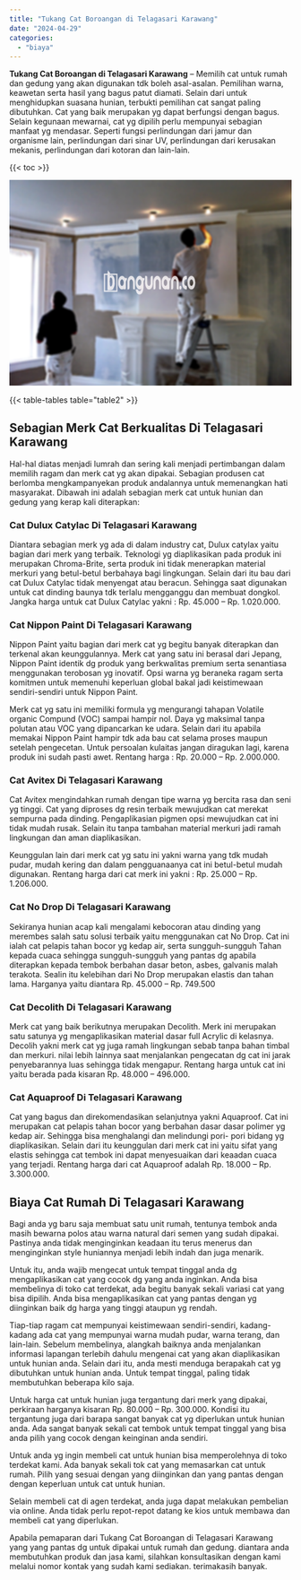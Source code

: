 ```yaml
---
title: "Tukang Cat Boroangan di Telagasari Karawang"
date: "2024-04-29"
categories: 
  - "biaya"
---
```


**Tukang Cat Boroangan di Telagasari Karawang** – Memilih cat untuk rumah dan gedung yang akan digunakan tdk boleh asal-asalan. Pemilihan warna, keawetan serta hasil yang bagus patut diamati. Selain dari untuk menghidupkan suasana hunian, terbukti pemilihan cat sangat paling dibutuhkan. Cat yang baik merupakan yg dapat berfungsi dengan bagus. Selain kegunaan mewarnai, cat yg dipilih perlu mempunyai sebagian manfaat yg mendasar. Seperti fungsi perlindungan dari jamur dan organisme lain, perlindungan dari sinar UV, perlindungan dari kerusakan mekanis, perlindungan dari kotoran dan lain-lain.

{{< toc >}}

![Tukang Cat Boroangan di Telagasari Karawang](/images/jasa-cat-murah31.png)

{{< table-tables table="table2" >}}

## Sebagian Merk Cat Berkualitas Di Telagasari Karawang

Hal-hal diatas menjadi lumrah dan sering kali menjadi pertimbangan dalam memilih ragam dan merk cat yg akan dipakai. Sebagian produsen cat berlomba mengkampanyekan produk andalannya untuk memenangkan hati masyarakat. Dibawah ini adalah sebagian merk cat untuk hunian dan gedung yang kerap kali diterapkan:

### Cat Dulux Catylac Di Telagasari Karawang

Diantara sebagian merk yg ada di dalam industry cat, Dulux catylax yaitu bagian dari merk yang terbaik. Teknologi yg diaplikasikan pada produk ini merupakan Chroma-Brite, serta produk ini tidak menerapkan material merkuri yang betul-betul berbahaya bagi lingkungan. Selain dari itu bau dari cat Dulux Catylac tidak menyengat atau beracun. Sehingga saat digunakan untuk cat dinding baunya tdk terlalu mengganggu dan membuat dongkol. Jangka harga untuk cat Dulux Catylac yakni : Rp. 45.000 – Rp. 1.020.000.

### Cat Nippon Paint Di Telagasari Karawang

Nippon Paint yaitu bagian dari merk cat yg begitu banyak diterapkan dan terkenal akan keunggulannya. Merk cat yang satu ini berasal dari Jepang, Nippon Paint identik dg produk yang berkwalitas premium serta senantiasa menggunakan terobosan yg inovatif. Opsi warna yg beraneka ragam serta komitmen untuk memenuhi keperluan global bakal jadi keistimewaan sendiri-sendiri untuk Nippon Paint.

Merk cat yg satu ini memiliki formula yg mengurangi tahapan Volatile organic Compund (VOC) sampai hampir nol. Daya yg maksimal tanpa polutan atau VOC yang dipancarkan ke udara. Selain dari itu apabila memakai Nippon Paint hampir tdk ada bau cat selama proses maupun setelah pengecetan. Untuk persoalan kulaitas jangan diragukan lagi, karena produk ini sudah pasti awet. Rentang harga : Rp. 20.000 – Rp. 2.000.000.

### Cat Avitex Di Telagasari Karawang

Cat Avitex mengindahkan rumah dengan tipe warna yg bercita rasa dan seni yg tinggi. Cat yang diproses dg resin terbaik mewujudkan cat merekat sempurna pada dinding. Pengaplikasian pigmen opsi mewujudkan cat ini tidak mudah rusak. Selain itu tanpa tambahan material merkuri jadi ramah lingkungan dan aman diaplikasikan.

Keunggulan lain dari merk cat yg satu ini yakni warna yang tdk mudah pudar, mudah kering dan dalam pengguanaanya cat ini betul-betul mudah digunakan. Rentang harga dari cat merk ini yakni : Rp. 25.000 – Rp. 1.206.000.

### Cat No Drop Di Telagasari Karawang

Sekiranya hunian acap kali mengalami kebocoran atau dinding yang merembes salah satu solusi terbaik yaitu menggunakan cat No Drop. Cat ini ialah cat pelapis tahan bocor yg kedap air, serta sungguh-sungguh Tahan kepada cuaca sehingga sungguh-sungguh yang pantas dg apabila diterapkan kepada tembok berbahan dasar beton, asbes, galvanis malah terakota. Sealin itu kelebihan dari No Drop merupakan elastis dan tahan lama. Harganya yaitu diantara Rp. 45.000 – Rp. 749.500

### Cat Decolith Di Telagasari Karawang

Merk cat yang baik berikutnya merupakan Decolith. Merk ini merupakan satu satunya yg mengaplikasikan material dasar full Acrylic di kelasnya. Decolih yakni merk cat yg juga ramah lingkungan sebab tanpa bahan timbal dan merkuri. nilai lebih lainnya saat menjalankan pengecatan dg cat ini jarak penyebarannya luas sehingga tidak mengapur. Rentang harga untuk cat ini yaitu berada pada kisaran Rp. 48.000 – 496.000.

### Cat Aquaproof Di Telagasari Karawang

Cat yang bagus dan direkomendasikan selanjutnya yakni Aquaproof. Cat ini merupakan cat pelapis tahan bocor yang berbahan dasar dasar polimer yg kedap air. Sehingga bisa menghalangi dan melindungi pori- pori bidang yg diaplikasikan. Selain dari itu keunggulan dari merk cat ini yaitu sifat yang elastis sehingga cat tembok ini dapat menyesuaikan dari keaadan cuaca yang terjadi. Rentang harga dari cat Aquaproof adalah Rp. 18.000 – Rp. 3.300.000.

## Biaya Cat Rumah Di Telagasari Karawang

Bagi anda yg baru saja membuat satu unit rumah, tentunya tembok anda masih bewarna polos atau warna natural dari semen yang sudah dipakai. Pastinya anda tidak menginginkan keadaan itu terus menerus dan menginginkan style huniannya menjadi lebih indah dan juga menarik.

Untuk itu, anda wajib mengecat untuk tempat tinggal anda dg mengaplikasikan cat yang cocok dg yang anda inginkan. Anda bisa membelinya di toko cat terdekat, ada begitu banyak sekali variasi cat yang bisa dipilih. Anda bisa mengaplikasikan cat yang pantas dengan yg diinginkan baik dg harga yang tinggi ataupun yg rendah.

Tiap-tiap ragam cat mempunyai keistimewaan sendiri-sendiri, kadang-kadang ada cat yang mempunyai warna mudah pudar, warna terang, dan lain-lain. Sebelum membelinya, alangkah baiknya anda menjalankan informasi lapangan terlebih dahulu mengenai cat yang akan diaplikasikan untuk hunian anda. Selain dari itu, anda mesti menduga berapakah cat yg dibutuhkan untuk hunian anda. Untuk tempat tinggal, paling tidak membutuhkan beberapa kilo saja.

Untuk harga cat untuk hunian juga tergantung dari merk yang dipakai, perkiraan harganya kisaran Rp. 80.000 – Rp. 300.000. Kondisi itu tergantung juga dari barapa sangat banyak cat yg diperlukan untuk hunian anda. Ada sangat banyak sekali cat tembok untuk tempat tinggal yang bisa anda pilih yang cocok dengan keinginan anda sendiri.

Untuk anda yg ingin membeli cat untuk hunian bisa memperolehnya di toko terdekat kami. Ada banyak sekali tok cat yang memasarkan cat untuk rumah. Pilih yang sesuai dengan yang diinginkan dan yang pantas dengan dengan keperluan untuk cat untuk hunian.

Selain membeli cat di agen terdekat, anda juga dapat melakukan pembelian via online. Anda tidak perlu repot-repot datang ke kios untuk membawa dan membeli cat yang diperlukan.

Apabila pemaparan dari Tukang Cat Boroangan di Telagasari Karawang yang yang pantas dg untuk dipakai untuk rumah dan gedung. diantara anda membutuhkan produk dan jasa kami, silahkan konsultasikan dengan kami melalui nomor kontak yang sudah kami sediakan. terimakasih banyak.
